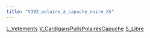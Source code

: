 ```yaml
---
title: "V392_polaire_à_capuche_noire_XS"
---
```


[L_Vetements](notes/equipements/L_Vetements.md) [V_CardigansPullsPolairesCapuche](notes/equipements/vetements/V_CardigansPullsPolairesCapuche.md) [S_Libre](notes/statut/S_Libre.md)